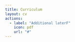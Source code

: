 ```yaml
---
title: Curriculum
layout: cv
actions:
  - label: "Additional laterF"
    icon: pdf
    url: "#"
---
```

